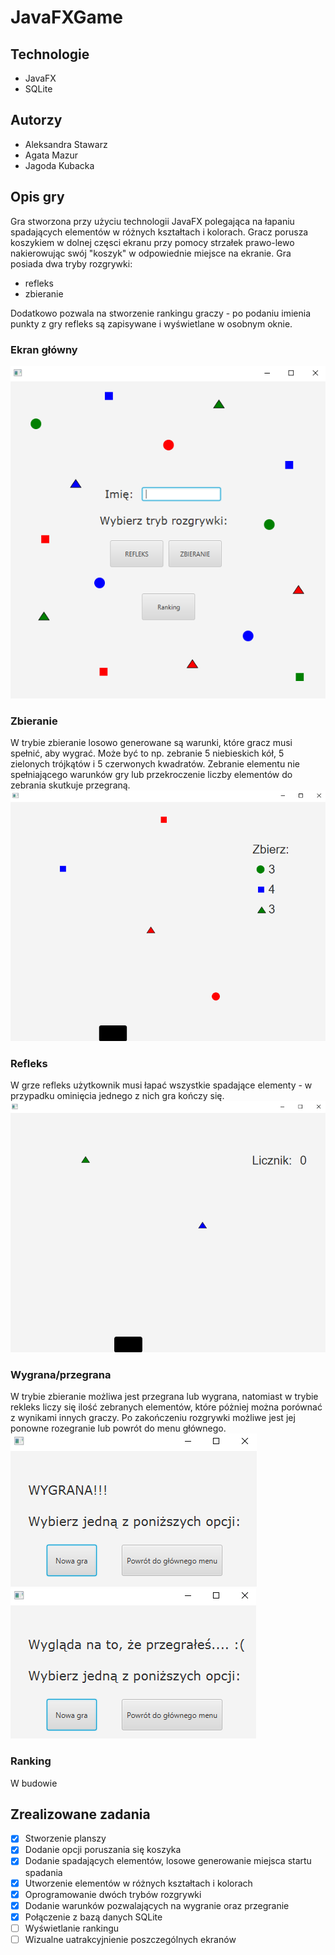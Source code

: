 # JavaFXGame
## Technologie ##
- JavaFX
- SQLite
## Autorzy ##
- Aleksandra Stawarz
- Agata Mazur
- Jagoda Kubacka
## Opis gry ##
Gra stworzona przy użyciu technologii JavaFX polegająca na łapaniu spadających elementów w różnych kształtach i kolorach. Gracz porusza koszykiem w dolnej częsci ekranu przy pomocy strzałek prawo-lewo nakierowując swój "koszyk" w odpowiednie miejsce na ekranie. Gra posiada dwa tryby rozgrywki:
- refleks 
- zbieranie 

Dodatkowo pozwala na stworzenie rankingu graczy - po podaniu imienia punkty z gry refleks są zapisywane i wyświetlane w osobnym oknie.

### Ekran główny ###
![Ekran główny](https://raw.githubusercontent.com/OlaStawarz/JavaFXGame/master/Images/mainstage.PNG) <br/>

### Zbieranie ###
W trybie zbieranie losowo generowane są warunki, które gracz musi spełnić, aby wygrać. Może być to np. zebranie 5 niebieskich kół, 5 zielonych trójkątów i 5 czerwonych kwadratów. Zebranie elementu nie spełniającego warunków gry lub przekroczenie liczby elementów do zebrania skutkuje przegraną. </br>
![Tryb rozgrywki - zbieranie](https://raw.githubusercontent.com/OlaStawarz/JavaFXGame/master/Images/collectgame.PNG) <br/>

### Refleks ###
W grze refleks użytkownik musi łapać wszystkie spadające elementy - w przypadku ominięcia jednego z nich gra kończy się. </br>
![Tryb rozgrywki - refleks](https://raw.githubusercontent.com/OlaStawarz/JavaFXGame/master/Images/reflex.PNG) <br/>

### Wygrana/przegrana
W trybie zbieranie możliwa jest przegrana lub wygrana, natomiast w trybie rekleks liczy się ilość zebranych elementów, które póżniej można porównać z wynikami innych graczy. Po zakończeniu rozgrywki możliwe jest jej ponowne rozegranie lub powrót do menu głównego. </br>
![Wygrana](https://raw.githubusercontent.com/OlaStawarz/JavaFXGame/master/Images/win.PNG) <br/>
![Przegrana](https://raw.githubusercontent.com/OlaStawarz/JavaFXGame/master/Images/lost.PNG) <br/>

### Ranking 
W budowie

## Zrealizowane zadania ##
- [x] Stworzenie planszy
- [x] Dodanie opcji poruszania się koszyka
- [x] Dodanie spadających elementów, losowe generowanie miejsca startu spadania
- [x] Utworzenie elementów w różnych kształtach i kolorach
- [x] Oprogramowanie dwóch trybów rozgrywki
- [x] Dodanie warunków pozwalających na wygranie oraz przegranie
- [x] Połączenie z bazą danych SQLite
- [ ] Wyświetlanie rankingu
- [ ] Wizualne uatrakcyjnienie poszczególnych ekranów
